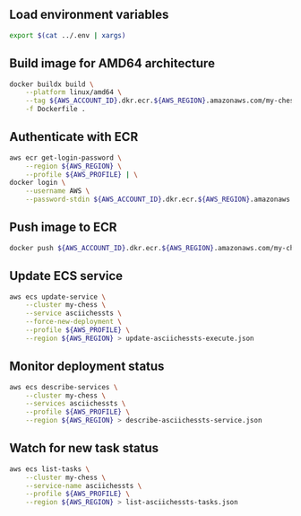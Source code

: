 ## Load environment variables
```bash
export $(cat ../.env | xargs)
```

## Build image for AMD64 architecture

```bash
docker buildx build \
    --platform linux/amd64 \
    --tag ${AWS_ACCOUNT_ID}.dkr.ecr.${AWS_REGION}.amazonaws.com/my-chess-asciichessts:latest \
    -f Dockerfile .
```

## Authenticate with ECR
```bash
aws ecr get-login-password \
    --region ${AWS_REGION} \
    --profile ${AWS_PROFILE} | \
docker login \
    --username AWS \
    --password-stdin ${AWS_ACCOUNT_ID}.dkr.ecr.${AWS_REGION}.amazonaws.com
```

## Push image to ECR

```bash
docker push ${AWS_ACCOUNT_ID}.dkr.ecr.${AWS_REGION}.amazonaws.com/my-chess-asciichessts:latest
```

## Update ECS service

```bash
aws ecs update-service \
    --cluster my-chess \
    --service asciichessts \
    --force-new-deployment \
    --profile ${AWS_PROFILE} \
    --region ${AWS_REGION} > update-asciichessts-execute.json
```

## Monitor deployment status

```bash
aws ecs describe-services \
    --cluster my-chess \
    --services asciichessts \
    --profile ${AWS_PROFILE} \
    --region ${AWS_REGION} > describe-asciichessts-service.json
```

## Watch for new task status
```bash
aws ecs list-tasks \
    --cluster my-chess \
    --service-name asciichessts \
    --profile ${AWS_PROFILE} \
    --region ${AWS_REGION} > list-asciichessts-tasks.json
```

